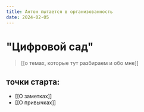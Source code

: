 ```yaml
---
title: Антон пытается в организованность
date: 2024-02-05
---
```

# "Цифровой сад"
> [[о темах, которые тут разбираем и обо мне]]

## точки старта:
- [[О заметках]] 
- [[О привычках]]
